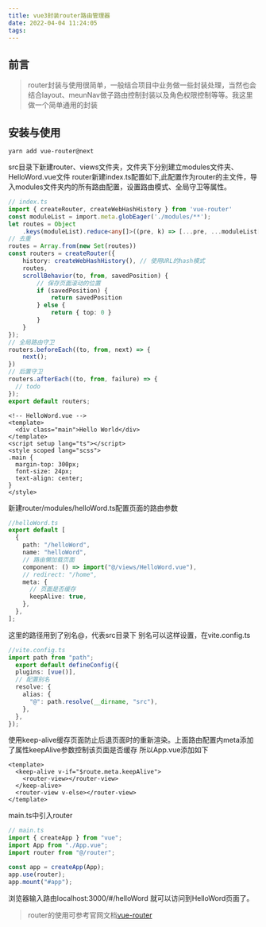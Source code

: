 ```yaml
---
title: vue3封装router路由管理器
date: 2022-04-04 11:24:05
tags:
---
```

## 前言
> router封装与使用很简单，一般结合项目中业务做一些封装处理，当然也会结合layout、meunNav做子路由控制封装以及角色权限控制等等。我这里做一个简单通用的封装

## 安装与使用
```
yarn add vue-router@next
```
src目录下新建router、views文件夹，文件夹下分别建立modules文件夹、HelloWord.vue文件
router新建index.ts配置如下,此配置作为router的主文件，导入modules文件夹内的所有路由配置，设置路由模式、全局守卫等属性。
```ts
// index.ts
import { createRouter, createWebHashHistory } from 'vue-router'
const moduleList = import.meta.globEager('./modules/**');
let routes = Object
    .keys(moduleList).reduce<any[]>((pre, k) => [...pre, ...moduleList[k].default], []);
// 去重
routes = Array.from(new Set(routes))
const routers = createRouter({
    history: createWebHashHistory(), // 使用URL的hash模式
    routes,
    scrollBehavior(to, from, savedPosition) {
        // 保存页面滚动的位置
        if (savedPosition) {
            return savedPosition
        } else {
            return { top: 0 }
        }
    }
});
// 全局路由守卫
routers.beforeEach((to, from, next) => {
    next();
})
// 后置守卫
routers.afterEach((to, from, failure) => {
  // todo
});
export default routers;
```
```vue
<!-- HelloWord.vue -->
<template>
  <div class="main">Hello World</div>
</template>
<script setup lang="ts"></script>
<style scoped lang="scss">
.main {
  margin-top: 300px;
  font-size: 24px;
  text-align: center;
}
</style>

```
新建router/modules/helloWord.ts配置页面的路由参数
```ts
//helloWord.ts
export default [
  {
    path: "/helloWord",
    name: "helloWord",
    // 路由懒加载页面
    component: () => import("@/views/HelloWord.vue"),
    // redirect: "/home",
    meta: {
      // 页面是否缓存
      keepAlive: true,
    },
  },
];
```
这里的路径用到了别名@，代表src目录下
别名可以这样设置，在vite.config.ts
```ts
//vite.config.ts
import path from "path";
  export default defineConfig({
  plugins: [vue()],
  // 配置别名
  resolve: {
    alias: {
      "@": path.resolve(__dirname, "src"),
    },
  },
});

```
使用keep-alive缓存页面防止后退页面时的重新渲染。上面路由配置内meta添加了属性keepAlive参数控制该页面是否缓存
所以App.vue添加如下
```vue
<template>
  <keep-alive v-if="$route.meta.keepAlive">
    <router-view></router-view>
  </keep-alive>
  <router-view v-else></router-view>
</template>
```
main.ts中引入router
```ts
// main.ts
import { createApp } from "vue";
import App from "./App.vue";
import router from "@/router";

const app = createApp(App);
app.use(router);
app.mount("#app");
```

浏览器输入路由localhost:3000/#/helloWord 就可以访问到HelloWord页面了。

>router的使用可参考官网文档[vue-router](https://router.vuejs.org/zh/)